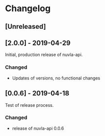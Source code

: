 # Changelog

## [Unreleased]

## [2.0.0] - 2019-04-29

Initial, production release of nuvla-api.

### Changed 

 - Updates of versions, no functional changes

## [0.0.6] - 2019-04-18

Test of release process.

### Changed

  - release of nuvla-api 0.0.6

 
